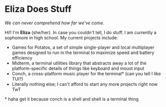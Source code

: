 # Eliza Does Stuff
*We can never comprehend how far we've come.*

Hi!! I'm **Eliza** (she/her). In case you couldn't tell, I do stuff. I am currently a sophomore in high school.
My current projects include:

* Games for Potatos, a set of simple single-player and local multiplayer games designed to run in the terminal to maximize speed and battery efficiency
* Midterm, a terminal utilities library that abstracts away a lot of the platform-specific details of things like keyboard and moust input
* Conch, a cross-platform music player for the terminal\* (can you tell I like TUI?)
* Literally nothing else; I can't afford to start any more projects right now TwT

\* haha get it because conch is a shell and shell is a terminal thing
